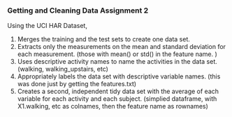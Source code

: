 ### Getting and Cleaning Data Assignment 2

Using the UCI HAR Dataset, 

1. Merges the training and the test sets to create one data set.
2. Extracts only the measurements on the mean and standard deviation for each measurement. 
(those with mean() or std() in the feature name. )
3. Uses descriptive activity names to name the activities in the data set. (walking, walking_upstairs, etc)
4. Appropriately labels the data set with descriptive variable names. 
(this was done just by getting the features.txt)
5. Creates a second, independent tidy data set with the average of each variable for each activity and each subject. 
(simplied dataframe, with X1.walking, etc as colnames, then the feature name as rownames)


